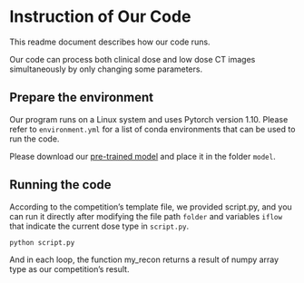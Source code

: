 # Instruction of Our Code 

This readme document describes how our code runs.

Our code can process both clinical dose and low dose CT images simultaneously by only changing some parameters. 



## Prepare the environment
Our program runs on a Linux system and uses Pytorch version 1.10.
Please refer to `environment.yml` for a list of conda environments that can be used to run the code. 

Please download our [pre-trained model](https://drive.google.com/file/d/17nY62hSJ6rBGiQvs6NqOs4IcsA-PCiOe/view?usp=sharing) and place it in the folder `model`.

## Running the code
According to the competition’s template file, we provided script.py, and you can run it directly after modifying the file path `folder` and variables `iflow` that indicate the current dose type in `script.py`.
```
python script.py
```
And in each loop, the function my_recon returns a result of numpy array type as our competition’s result.